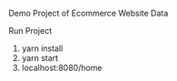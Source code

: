 
Demo Project of Ecommerce Website Data

Run Project

1. yarn install
2. yarn start
3. localhost:8080/home